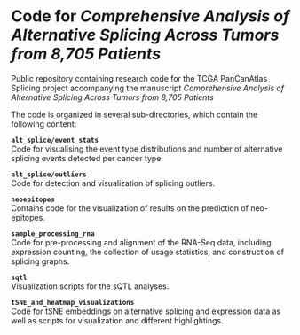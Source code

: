 # Code for *Comprehensive Analysis of Alternative Splicing Across Tumors from 8,705 Patients*
Public repository containing research code for the TCGA PanCanAtlas Splicing project accompanying
the manuscript *Comprehensive Analysis of Alternative Splicing Across Tumors from 8,705 Patients*

The code is organized in several sub-directories, which contain the following content:

**`alt_splice/event_stats`**  
Code for visualising the event type distributions and number of alternative splicing events detected
per cancer type.

**`alt_splice/outliers`**  
Code for detection and visualization of splicing outliers.

**`neoepitopes`**  
Contains code for the visualization of results on the prediction of neo-epitopes.

**`sample_processing_rna`**  
Code for pre-processing and alignment of the RNA-Seq data, including expression counting, the
collection of usage statistics, and construction of splicing graphs.

**`sqtl`**  
Visualization scripts for the sQTL analyses.

**`tSNE_and_heatmap_visualizations`**  
Code for tSNE embeddings on alternative splicing and expression data as well as scripts 
for visualization and different highlightings.


